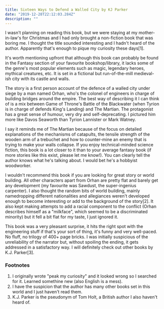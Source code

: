```yaml
---
title: Sixteen Ways to Defend a Walled City by KJ Parker
date: "2019-12-28T22:12:03.284Z"
description: ""
---
```


I wasn't planning on reading this book, but we were staying at my mother-in-law's for Christmas and I had only brought a non-fiction book that was boring me. I thought the title sounded interesting and I hadn't heard of the author. Apparently that's enough to pique my curiosity these days[1].

It's worth mentioning upfront that although this book can probably be found in the Fantasy section of your favourite bookshop/library, it lacks some of the genre's most popular elements such as magic, legendary heroes, mythical creatures, etc. It is set in a fictional but run-of-the-mill medieval-ish city with its castle and walls.

The story is a first person account of the defence of a walled city under siege by a man named Orhan, who's the colonel of engineers in charge of building bridges around the empire. The best way of describing it I can think of is a mix between Game of Throne's Battle of the Blackwater (when Tyrion is in charge of defends King's Landing) and The Martian. The protagonist has a great sense of humour, very dry and self-deprecating. I pictured him more like Davos Seaworth than Tyrion Lannister or Mark Watney.

I say it reminds me of The Martian because of the focus on detailed explanations of the mechanisms of catapults, the tensile strength of the wooden arm of a trebuchet and how to counter-mine an enemy that is trying to make your walls collapse. If you enjoy technical-minded science fiction, this book is a lot closer to it than to your average fantasy book (if more stories like this exist, please let me know!). You can clearly tell the author knows what he's talking about. I would bet he's a hobbyist woodworker.

I wouldn't recommend this book if you are looking for great story or world building. All other characters apart from Orhan are pretty flat and barely get any development (my favourite was Sawdust, the super-ingenius carpenter). I also thought the random bits of world building, mainly namedropping different nationalities and allegiances weren't developed enough to become interesting or add to the background of the story[2]. It also kept making attempts to add a racial component to the conflict (Orhan describes himself as a "milkface", which seemed to be a discriminated minority) but it fell a bit flat for my taste, I just ignored it.

This book was a very pleasant surprise, it hits the right spot with the engineering stuff if that's your sort of thing, it's funny and very well-paced. No fluff, no trilogy of 400+ page bricks. I was initially suspicious of the unreliability of the narrator but, without spoiling the ending, it gets addressed in a satisfactory way. I will definitely check out other books by K.J. Parker[3].

### Footnotes

1. I originally wrote "peak my curiosity" and it looked wrong so I searched for it. Learned somethine new (also English is a mess).
2. I have the suspicion that the author has many other books set in this world and I just haven't read them.
3. K.J. Parker is the pseudonym of Tom Holt, a British author I also haven't heard of.
